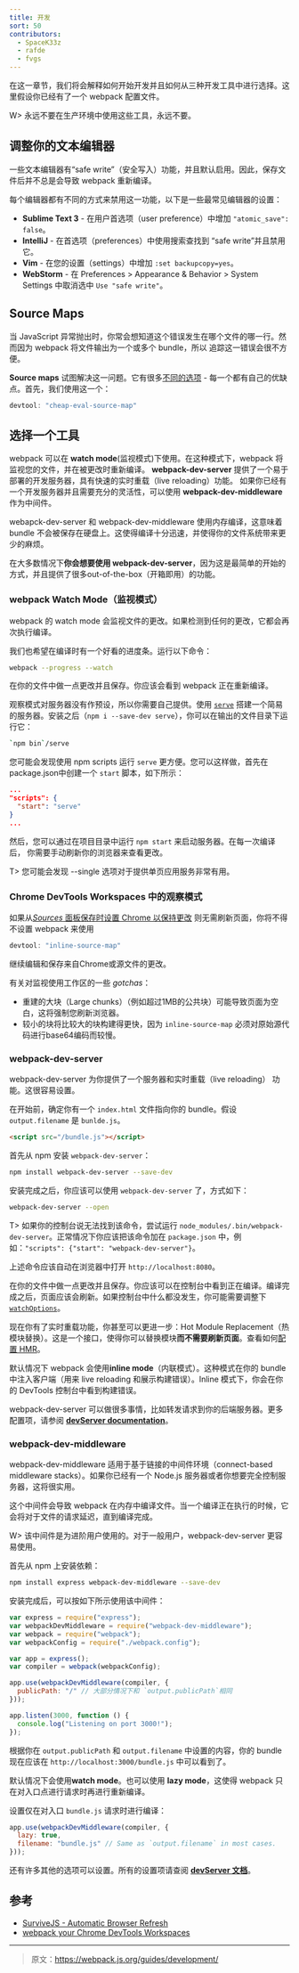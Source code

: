 ```yaml
---
title: 开发
sort: 50
contributors:
  - SpaceK33z
  - rafde
  - fvgs
---
```


在这一章节，我们将会解释如何开始开发并且如何从三种开发工具中进行选择。这里假设你已经有了一个 webpack 配置文件。

W> 永远不要在生产环境中使用这些工具，永远不要。

## 调整你的文本编辑器

一些文本编辑器有“safe write”（安全写入）功能，并且默认启用。因此，保存文件后并不总是会导致 webpack 重新编译。

每个编辑器都有不同的方式来禁用这一功能，以下是一些最常见编辑器的设置：

* **Sublime Text 3** - 在用户首选项（user preference）中增加 `"atomic_save": false`。
* **IntelliJ** - 在首选项（preferences）中使用搜索查找到 “safe write”并且禁用它。
* **Vim** - 在您的设置（settings）中增加 `:set backupcopy=yes`。
* **WebStorm** - 在 Preferences > Appearance & Behavior > System Settings 中取消选中 `Use "safe write"`。

## Source Maps

当 JavaScript 异常抛出时，你常会想知道这个错误发生在哪个文件的哪一行。然而因为 webpack 将文件输出为一个或多个 bundle，所以 追踪这一错误会很不方便。

**Source maps** 试图解决这一问题。它有很多[不同的选项](/configuration/devtool) - 每一个都有自己的优缺点。首先，我们使用这一个：

```js
devtool: "cheap-eval-source-map"
```

## 选择一个工具

webpack 可以在 **watch mode**(监视模式)下使用。在这种模式下，webpack 将监视您的文件，并在被更改时重新编译。
**webpack-dev-server** 提供了一个易于部署的开发服务器，具有快速的实时重载（live reloading）功能。
如果你已经有一个开发服务器并且需要充分的灵活性，可以使用 **webpack-dev-middleware** 作为中间件。

webapck-dev-server 和 webpack-dev-middleware 使用内存编译，这意味着 bundle 不会被保存在硬盘上。这使得编译十分迅速，并使得你的文件系统带来更少的麻烦。

在大多数情况下**你会想要使用 webpack-dev-server**，因为这是最简单的开始的方式，并且提供了很多out-of-the-box（开箱即用）的功能。

### webpack Watch Mode（监视模式）

webpack 的 watch mode 会监视文件的更改。如果检测到任何的更改，它都会再次执行编译。

我们也希望在编译时有一个好看的进度条。运行以下命令：

```bash
webpack --progress --watch
```

在你的文件中做一点更改并且保存。你应该会看到 webpack 正在重新编译。

观察模式对服务器没有作预设，所以你需要自己提供。使用 [`serve`](https://github.com/zeit/serve) 搭建一个简易的服务器。安装之后（`npm i --save-dev serve`），你可以在输出的文件目录下运行它：

```bash
`npm bin`/serve
```

您可能会发现使用 npm scripts 运行 `serve` 更方便。您可以这样做，首先在package.json中创建一个 `start` 脚本，如下所示：

```json
...
"scripts": {
  "start": "serve"
}
...
```

然后，您可以通过在项目目录中运行 `npm start` 来启动服务器。在每一次编译后，
你需要手动刷新你的浏览器来查看更改。

T> 您可能会发现 --single 选项对于提供单页应用服务非常有用。

### Chrome DevTools Workspaces 中的观察模式

如果从[_Sources_ 面板保存时设置 Chrome 以保持更改](https://medium.com/@rafaelideleon/webpack-your-chrome-devtools-workspaces-cb9cca8d50da#.mmzbo7jkp)
则无需刷新页面，你将不得不设置 webpack 来使用

```javascript
devtool: "inline-source-map"
```

继续编辑和保存来自Chrome或源文件的更改。

有关对监视使用工作区的一些 _gotchas_：

- 重建的大块（Large chunks）（例如超过1MB的公共块）可能导致页面为空白，这将强制您刷新浏览器。
- 较小的块将比较大的块构建得更快，因为 `inline-source-map` 必须对原始源代码进行base64编码而较慢。

### webpack-dev-server

webpack-dev-server 为你提供了一个服务器和实时重载（live reloading） 功能。这很容易设置。

在开始前，确定你有一个 `index.html` 文件指向你的 bundle。假设 `output.filename` 是 `bunlde.js`。

```html
<script src="/bundle.js"></script>
```

首先从 npm 安装 `webpack-dev-server`：

```bash
npm install webpack-dev-server --save-dev
```

安装完成之后，你应该可以使用 `webpack-dev-server` 了，方式如下：

```bash
webpack-dev-server --open
```

T> 如果你的控制台说无法找到该命令，尝试运行 `node_modules/.bin/webpack-dev-server`。正常情况下你应该把该命令加在 `package.json` 中，例如：`"scripts": {"start": "webpack-dev-server"}`。

上述命令应该自动在浏览器中打开 `http://localhost:8080`。

在你的文件中做一点更改并且保存。你应该可以在控制台中看到正在编译。编译完成之后，页面应该会刷新。如果控制台中什么都没发生，你可能需要调整下 [`watchOptions`](/configuration/dev-server#devserver-watchoptions-)。

现在你有了实时重载功能，你甚至可以更进一步：Hot Module Replacement（热模块替换）。这是一个接口，使得你可以替换模块**而不需要刷新页面**。查看如何[配置 HMR](/guides/hmr-react)。

默认情况下 webpack 会使用**inline mode**（内联模式）。这种模式在你的 bundle 中注入客户端（用来 live reloading 和展示构建错误）。Inline 模式下，你会在你的 DevTools 控制台中看到构建错误。

webpack-dev-server 可以做很多事情，比如转发请求到你的后端服务器。更多配置项，请参阅 [**devServer documentation**](/configuration/dev-server)。

### webpack-dev-middleware

webpack-dev-middleware 适用于基于链接的中间件环境（connect-based middleware stacks）。如果你已经有一个 Node.js 服务器或者你想要完全控制服务器，这将很实用。

这个中间件会导致 webpack 在内存中编译文件。当一个编译正在执行的时候，它会将对于文件的请求延迟，直到编译完成。

W> 该中间件是为进阶用户使用的。对于一般用户，webpack-dev-server 更容易使用。

首先从 npm 上安装依赖：

```bash
npm install express webpack-dev-middleware --save-dev
```

安装完成后，可以按如下所示使用该中间件：

```js
var express = require("express");
var webpackDevMiddleware = require("webpack-dev-middleware");
var webpack = require("webpack");
var webpackConfig = require("./webpack.config");

var app = express();
var compiler = webpack(webpackConfig);

app.use(webpackDevMiddleware(compiler, {
  publicPath: "/" // 大部分情况下和 `output.publicPath`相同
}));

app.listen(3000, function () {
  console.log("Listening on port 3000!");
});
```

根据你在 `output.publicPath` 和 `output.filename` 中设置的内容，你的 bundle 现在应该在 `http://localhost:3000/bundle.js` 中可以看到了。

默认情况下会使用**watch mode**。也可以使用 **lazy mode**，这使得 webpack 只在对入口点进行请求时再进行重新编译。

设置仅在对入口 `bundle.js` 请求时进行编译：

```js
app.use(webpackDevMiddleware(compiler, {
  lazy: true,
  filename: "bundle.js" // Same as `output.filename` in most cases.
}));
```

还有许多其他的选项可以设置。所有的设置项请查阅 [**devServer 文档**](/configuration/dev-server)。

## 参考

* [SurviveJS - Automatic Browser Refresh](http://survivejs.com/webpack/developing-with-webpack/automatic-browser-refresh/)
* [webpack your Chrome DevTools Workspaces](https://medium.com/@rafaelideleon/webpack-your-chrome-devtools-workspaces-cb9cca8d50da)

***

> 原文：https://webpack.js.org/guides/development/
